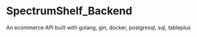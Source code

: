 # SpectrumShelf_Backend
An ecommerce API built with golang, gin, docker, postgresql, sql, tableplus
